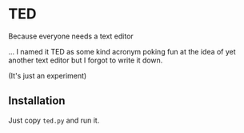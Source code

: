 # TED

Because everyone needs a text editor

... I named it TED as some kind acronym poking fun at the idea of yet another text editor but I forgot to write it down.

(It's just an experiment)


## Installation

Just copy `ted.py` and run it.
